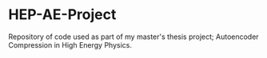 # HEP-AE-Project
Repository of code used as part of my master's thesis project; Autoencoder Compression in High Energy Physics.
